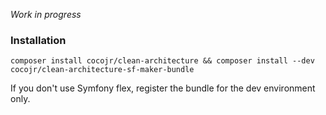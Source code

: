 *Work in progress*

### Installation

`composer install cocojr/clean-architecture && composer install --dev cocojr/clean-architecture-sf-maker-bundle`  
  
If you don't use Symfony flex, register the bundle for the dev environment only.
